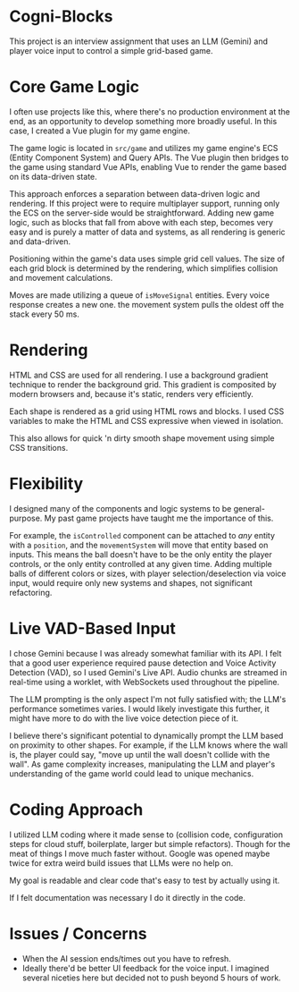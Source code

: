 # Cogni-Blocks

This project is an interview assignment that uses an LLM (Gemini) and player voice input to control a simple grid-based game.

# Core Game Logic

I often use projects like this, where there's no production environment at the end, as an opportunity to develop something more broadly useful. In this case, I created a Vue plugin for my game engine.

The game logic is located in `src/game` and utilizes my game engine's ECS (Entity Component System) and Query APIs. The Vue plugin then bridges to the game using standard Vue APIs, enabling Vue to render the game based on its data-driven state.

This approach enforces a separation between data-driven logic and rendering. If this project were to require multiplayer support, running only the ECS on the server-side would be straightforward. Adding new game logic, such as blocks that fall from above with each step, becomes very easy and is purely a matter of data and systems, as all rendering is generic and data-driven.

Positioning within the game's data uses simple grid cell values. The size of each grid block is determined by the rendering, which simplifies collision and movement calculations.

Moves are made utilizing a queue of `isMoveSignal` entities. Every voice response creates a new one. the movement system pulls the oldest off the stack every 50 ms.

# Rendering

HTML and CSS are used for all rendering. I use a background gradient technique to render the background grid. This gradient is composited by modern browsers and, because it's static, renders very efficiently.

Each shape is rendered as a grid using HTML rows and blocks. I used CSS variables to make the HTML and CSS expressive when viewed in isolation.

This also allows for quick 'n dirty smooth shape movement using simple CSS transitions.

# Flexibility

I designed many of the components and logic systems to be general-purpose. My past game projects have taught me the importance of this.

For example, the `isControlled` component can be attached to *any* entity with a `position`, and the `movementSystem` will move that entity based on inputs. This means the ball doesn't have to be the only entity the player controls, or the only entity controlled at any given time. Adding multiple balls of different colors or sizes, with player selection/deselection via voice input, would require only new systems and shapes, not significant refactoring.

# Live VAD-Based Input

I chose Gemini because I was already somewhat familiar with its API. I felt that a good user experience required pause detection and Voice Activity Detection (VAD), so I used Gemini's Live API. Audio chunks are streamed in real-time using a worklet, with WebSockets used throughout the pipeline.

The LLM prompting is the only aspect I'm not fully satisfied with; the LLM's performance sometimes varies. I would likely investigate this further, it might have more to do with the live voice detection piece of it.

I believe there's significant potential to dynamically prompt the LLM based on proximity to other shapes. For example, if the LLM knows where the wall is, the player could say, "move up until the wall doesn't collide with the wall". As game complexity increases, manipulating the LLM and player's understanding of the game world could lead to unique mechanics.


# Coding Approach

I utilized LLM coding where it made sense to (collision code, configuration steps for cloud stuff, boilerplate, larger but simple refactors). Though for the meat of things I move much faster without. Google was opened maybe twice for extra weird build issues that LLMs were no help on.

My goal is readable and clear code that's easy to test by actually using it.

If I felt documentation was necessary I do it directly in the code.

# Issues / Concerns

* When the AI session ends/times out you have to refresh.
* Ideally there'd be better UI feedback for the voice input. I imagined several niceties here but decided not to push beyond 5 hours of work.